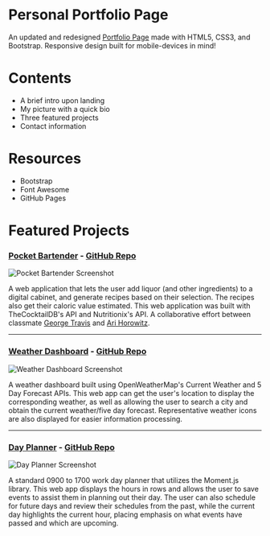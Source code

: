# Personal Portfolio Page

An updated and redesigned [Portfolio Page](https://justinle.page/) made with HTML5, CSS3, and Bootstrap. Responsive design built for mobile-devices in mind!

# Contents

- A brief intro upon landing
- My picture with a quick bio
- Three featured projects
- Contact information

# Resources

- Bootstrap
- Font Awesome
- GitHub Pages

# Featured Projects

### [Pocket Bartender](https://agtravis.github.io/pocket-bartender/index.html) - [GitHub Repo](https://github.com/agtravis/pocket-bartender)

![Pocket Bartender Screenshot](https://github.com/twopcz/Portfolio-Page/blob/master/assets/images/pocket-bartender.png?raw=true)

A web application that lets the user add liquor (and other
ingredients) to a digital cabinet, and generate recipes based on
their selection. The recipes also get their caloric value
estimated. This web application was built with TheCocktailDB's API
and Nutritionix's API. A collaborative effort between classmate
[George Travis](https://agtravis.github.io/) and [Ari Horowitz](https://github.com/ariehh1).
- - - -

### [Weather Dashboard](https://twopcz.github.io/Weather-Dashboard/) - [GitHub Repo](https://github.com/twopcz/Weather-Dashboard)

![Weather Dashboard Screenshot](https://github.com/twopcz/Weather-Dashboard/blob/master/assets/images/weather-dashboard.png?raw=true)

A weather dashboard built using OpenWeatherMap's Current Weather
and 5 Day Forecast APIs. This web app can get the user's location
to display the corresponding weather, as well as allowing the user
to search a city and obtain the current weather/five day forecast.
Representative weather icons are also displayed for easier
information processing.
- - - -

### [Day Planner](https://twopcz.github.io/Work-Day-Planner/) - [GitHub Repo](https://github.com/twopcz/Work-Day-Planner)

![Day Planner Screenshot](https://github.com/twopcz/HW-5/raw/master/assets/images/day-planner.png?raw=true)

A standard 0900 to 1700 work day planner that utilizes the
Moment.js library. This web app displays the hours in rows and
allows the user to save events to assist them in planning out
their day. The user can also schedule for future days and review
their schedules from the past, while the current day highlights
the current hour, placing emphasis on what events have passed and
which are upcoming.

